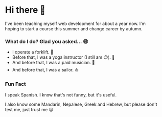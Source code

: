 # Hi there 👋
I've been teaching myself web development for about a year now. I'm hoping to start a course this summer and change career by autumn.

### What do I do? Glad you asked... 😄

- I operate a forklift. :construction:
- Before that, I was a yoga instructor (I still am :wink:). :muscle:
- And before that, I was a paid musician. :guitar:
- And before that, I was a sailor. :sailboat:

### Fun Fact
I speak Spanish. I know that's not funny, but it's useful.

I also know some Mandarin, Nepalese, Greek and Hebrew, but please don't test me, just trust me :wink:


<!--
**carlosalbertobuitragosantamaria/carlosalbertobuitragosantamaria** is a ✨ _special_ ✨ repository because its `README.md` (this file) appears on your GitHub profile.

Here are some ideas to get you started:

- 🔭 I’m currently working on ...
- 🌱 I’m currently learning ...
- 👯 I’m looking to collaborate on ...
- 🤔 I’m looking for help with ...
- 💬 Ask me about ...
- 📫 How to reach me: ...
- 😄 Pronouns: ...
- ⚡ Fun fact: ...
-->

